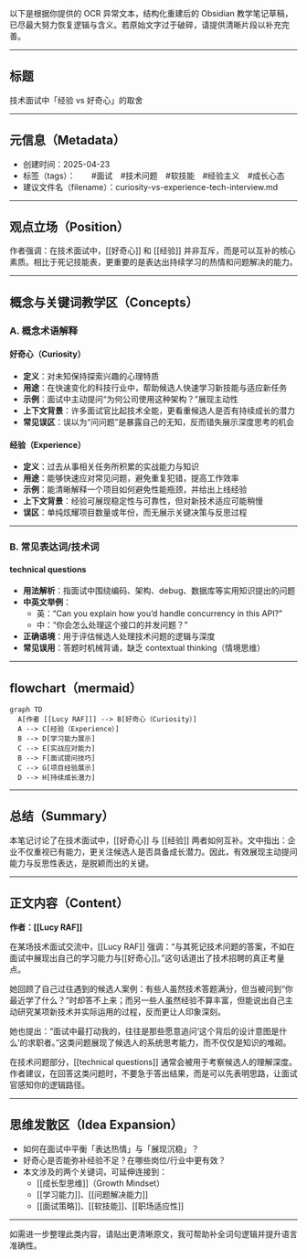 以下是根据你提供的 OCR 异常文本，结构化重建后的 Obsidian 教学笔记草稿，已尽最大努力恢复逻辑与含义。若原始文字过于破碎，请提供清晰片段以补充完善。

---

## 标题  
技术面试中「经验 vs 好奇心」的取舍

---

## 元信息（Metadata）

- 创建时间：2025-04-23  
- 标签（tags）：　　#面试　#技术问题　#软技能　#经验主义　#成长心态  
- 建议文件名（filename）：curiosity-vs-experience-tech-interview.md  

---

## 观点立场（Position）

作者强调：在技术面试中，[[好奇心]] 和 [[经验]] 并非互斥，而是可以互补的核心素质。相比于死记技能表，更重要的是表达出持续学习的热情和问题解决的能力。

---

## 概念与关键词教学区（Concepts）

### A. 概念术语解释

#### **好奇心（Curiosity）**
- **定义**：对未知保持探索兴趣的心理特质  
- **用途**：在快速变化的科技行业中，帮助候选人快速学习新技能与适应新任务  
- **示例**：面试中主动提问“为何公司使用这种架构？”展现主动性  
- **上下文背景**：许多面试官比起技术全能，更看重候选人是否有持续成长的潜力  
- **常见误区**：误以为“问问题”是暴露自己的无知，反而错失展示深度思考的机会  

#### **经验（Experience）**
- **定义**：过去从事相关任务所积累的实战能力与知识  
- **用途**：能够快速应对常见问题，避免重复犯错，提高工作效率  
- **示例**：能清晰解释一个项目如何避免性能瓶颈，并给出上线经验  
- **上下文背景**：经验可展现稳定性与可靠性，但对新技术适应可能稍慢  
- **误区**：单纯炫耀项目数量或年份，而无展示关键决策与反思过程  

---

### B. 常见表达词/技术词

#### **technical questions**
- **用法解析**：指面试中围绕编码、架构、debug、数据库等实用知识提出的问题  
- **中英文举例**：  
  - 英：“Can you explain how you’d handle concurrency in this API?”  
  - 中：“你会怎么处理这个接口的并发问题？”  
- **正确语境**：用于评估候选人处理技术问题的逻辑与深度  
- **常见误用**：答题时机械背诵，缺乏 contextual thinking（情境思维）  

---

## flowchart（mermaid）

```mermaid
graph TD
  A[作者 [[Lucy RAF]]] --> B[好奇心（Curiosity）]
  A --> C[经验（Experience）]
  B --> D[学习能力展示]
  C --> E[实战应对能力]
  B --> F[面试提问技巧]
  C --> G[项目经验展示]
  D --> H[持续成长潜力]
```

---

## 总结（Summary）

本笔记讨论了在技术面试中，[[好奇心]] 与 [[经验]] 两者如何互补。文中指出：企业不仅重视已有能力，更关注候选人是否具备成长潜力。因此，有效展现主动提问能力与反思性表达，是脱颖而出的关键。

---

## 正文内容（Content）

**作者：[[Lucy RAF]]**

在某场技术面试交流中，[[Lucy RAF]] 强调：“与其死记技术问题的答案，不如在面试中展现出自己的学习能力与[[好奇心]]。”这句话道出了技术招聘的真正考量点。

她回顾了自己过往遇到的候选人案例：有些人虽然技术答题满分，但当被问到“你最近学了什么？”时却答不上来；而另一些人虽然经验不算丰富，但能说出自己主动研究某项新技术并实际运用的过程，反而更让人印象深刻。

她也提出：“面试中最打动我的，往往是那些愿意追问‘这个背后的设计意图是什么’的求职者。”这类问题展现了候选人的系统思考能力，而不仅仅是知识的堆砌。

在技术问题部分，[[technical questions]] 通常会被用于考察候选人的理解深度。作者建议，在回答这类问题时，不要急于答出结果，而是可以先表明思路，让面试官感知你的逻辑路径。

---

## 思维发散区（Idea Expansion）

- 如何在面试中平衡「表达热情」与「展现沉稳」？
- 好奇心是否能弥补经验不足？在哪些岗位/行业中更有效？
- 本文涉及的两个关键词，可延伸连接到：
  - [[成长型思维]]（Growth Mindset）
  - [[学习能力]]、[[问题解决能力]]
  - [[面试策略]]、[[软技能]]、[[职场适应性]]

--- 

如需进一步整理此类内容，请贴出更清晰原文，我可帮助补全词句逻辑并提升语言准确性。